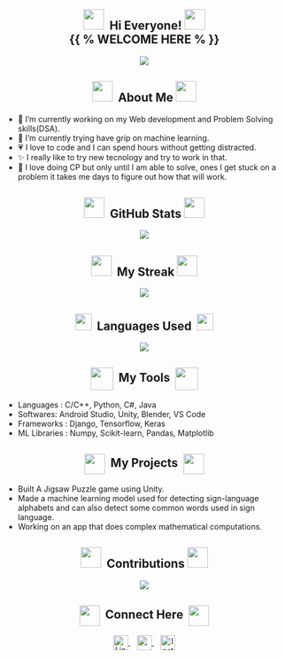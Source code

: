 <!-- HELLO SECTION -->
## <div align="center"><img height="37px" width="37px" src="https://user-images.githubusercontent.com/91816645/173222652-e7e713b4-79c0-4fce-ba5f-64808310117b.gif">&nbsp;&nbsp;Hi Everyone!&nbsp;<img height="37px" width="37px" src="https://user-images.githubusercontent.com/91816645/173222652-e7e713b4-79c0-4fce-ba5f-64808310117b.gif"><br>{{ % WELCOME HERE % }}
  </div>
  <!-- CODING GIF -->
  <div align="center">
    <img src="https://user-images.githubusercontent.com/91816645/173221126-d5476b08-a220-4f70-bdea-69f5d1bbce26.gif" >
  </div>


<!-- ABOUT SECTION -->
## <div align="center"><img height="37px" width="37px" src="https://user-images.githubusercontent.com/91816645/173225001-c98043c5-e6a2-4f6a-bc33-a6f9d0d27935.gif">&nbsp;&nbsp;About Me&nbsp;<img height="37px" width="37px" src="https://user-images.githubusercontent.com/91816645/173225001-c98043c5-e6a2-4f6a-bc33-a6f9d0d27935.gif">
  </div>
  <!-- ABOUT INFO -->
  <ul>
    <li>💁 I’m currently working on my Web development and Problem Solving skills(DSA).</li>
    <li>🤞 I’m currently trying have grip on machine learning.</li>
    <li>💗 I love to code and I can spend hours without getting distracted.</li>
    <li>✨ I really like to try new tecnology and try to work in that.</li>
    <li>🥲 I love doing CP but only until I am able to solve, ones I get stuck on a problem it takes me days to figure out how that will work.</li>
  </ul>


<!-- GITHUB STATS SECTION -->
## <div align="center"><img height="37px" width="37px" src="https://user-images.githubusercontent.com/91816645/173223735-d842e8b5-6940-4e8a-bcd4-515951465e62.gif">&nbsp;&nbsp;GitHub Stats&nbsp;<img height="37px" width="37px" src="https://user-images.githubusercontent.com/91816645/173223735-d842e8b5-6940-4e8a-bcd4-515951465e62.gif">
  </div>
  <!-- GITHUB STATS GIF -->
  <div align="center">
    <img src="https://github-readme-stats.vercel.app/api?username=younus-Sid&show_icons=true&theme=merko">
  </div>


<!-- STREAK SECTION -->
## <div align="center"><img height="37px" width="37px" src="https://user-images.githubusercontent.com/91816645/173223907-14b30c3f-f179-48d5-b09f-14053c2521b2.gif">&nbsp;&nbsp;My Streak&nbsp;<img height="37px" width="37px" src="https://user-images.githubusercontent.com/91816645/173223907-14b30c3f-f179-48d5-b09f-14053c2521b2.gif">
  </div>
  <!-- GITHUB STREAK GIF -->
  <div align="center">
    <img src="http://github-readme-streak-stats.herokuapp.com?user=younus-Sid&theme=merko">
  </div>


<!-- GITHUB LANGUAGES USED SECTION -->
## <div align="center"><img height="30px" width="30px" src="https://user-images.githubusercontent.com/91816645/173224399-7a5ba8d2-fa6d-46c0-945b-c485dc497f9f.gif">&nbsp;&nbsp;Languages Used&nbsp;&nbsp;<img height="30px" width="30px" src="https://user-images.githubusercontent.com/91816645/173224399-7a5ba8d2-fa6d-46c0-945b-c485dc497f9f.gif">
  </div>
  <!-- LANGUAGES USED GIF -->
  <div align="center">
    <img src="https://github-readme-stats.vercel.app/api/top-langs/?username=younus-Sid&theme=merko">
  </div>


<!-- MY TOOLS SECTION -->
## <div align="center"><img height="41px" width="41px" src="https://user-images.githubusercontent.com/91816645/173222875-af56e6e0-0a0f-4edb-bd92-71063ac44756.gif" align="center">&nbsp;&nbsp;My Tools&nbsp;&nbsp;<img height="41px" width="41px" src="https://user-images.githubusercontent.com/91816645/173222875-af56e6e0-0a0f-4edb-bd92-71063ac44756.gif" align="center">
  </div>
  <!-- MY TOOLS LIST -->
  <ul>
    <li>Languages : C/C++, Python, C#, Java</li>
    <li>Softwares: Android Studio, Unity, Blender, VS Code</li>
    <li>Frameworks : Django, Tensorflow, Keras</li>
    <li>ML Libraries : Numpy, Scikit-learn, Pandas, Matplotlib</li>
  </ul>


<!-- MY PROJECT SECTION -->
## <div align="center"><img height="37px" width="37px" src="https://user-images.githubusercontent.com/91816645/173224552-1431c82c-250d-43f1-a3f7-0eb0fe115f7d.gif" align="center">&nbsp;&nbsp;My Projects&nbsp;&nbsp;<img height="37px" width="37px" src="https://user-images.githubusercontent.com/91816645/173224552-1431c82c-250d-43f1-a3f7-0eb0fe115f7d.gif" align="center">
  </div>
  <!-- MY PROJECTS LIST -->
  <ul>
    <li>Built A Jigsaw Puzzle game using Unity.</li>
    <li>Made a machine learning model used for detecting sign-language alphabets and can also detect some common words used in sign language.</li>
    <li>Working on an app that does complex mathematical computations.</li>
  </ul>


<!-- CONTRIBUTION SECTION -->
## <div align="center"><img height="37px" width="37px" src="https://user-images.githubusercontent.com/91816645/173222757-326a27de-063a-4c14-8e8d-bd46c6361b25.gif">&nbsp;&nbsp;Contributions&nbsp;<img height="37px" width="37px" src="https://user-images.githubusercontent.com/91816645/173222757-326a27de-063a-4c14-8e8d-bd46c6361b25.gif">
  </div>
  <!-- CONTRIBUTION GIF -->
  <div align="center">
    <img src="https://github.com/younus-Sid/younus-Sid/blob/output/github-contribution-grid-snake.svg">
  </div>


<!-- CONNECT ME SECTION -->
## <div align="center"><img height="37px" width="37px" src="https://user-images.githubusercontent.com/91816645/173221621-38c0a8d9-c362-430f-9813-714eca6836b7.gif" align="center">&nbsp;&nbsp;Connect Here&nbsp;&nbsp;<img height="37px" width="37px" src="https://user-images.githubusercontent.com/91816645/173221621-38c0a8d9-c362-430f-9813-714eca6836b7.gif" align="center">
  </div>
  <!-- LINKEDIN SECTION -->
  <div align="center">
    <!-- LINKEDIN SVG -->
    <a href="https://www.linkedin.com/in/younus-siddique-59908020a">
      <img src="https://raw.githubusercontent.com/yushi1007/yushi1007/main/images/linkedin.svg" alt="LinkedIn" width="27px" align="center" />
    </a>&nbsp;&nbsp;
    <!-- EMAIL SECTION -->
    <a href="mailto: karocode11@gmail.com">
      <!-- EMAIL SVG -->
      <img width="27px" src="https://user-images.githubusercontent.com/91816645/173191980-4141ba6a-aef8-487b-8f02-adae39601e20.svg" align="center">
    </a>&nbsp;&nbsp;
    <!-- INSTAGRAM SECTION -->
    <a href="https://instagram.com/coyousi19">
      <!-- INSTAGRAM SVG -->
      <img  src="https://raw.githubusercontent.com/yushi1007/yushi1007/main/images/instagram.svg" alt="Instagram" width="27px" align="center"/>
    </a><br>
  </div>
